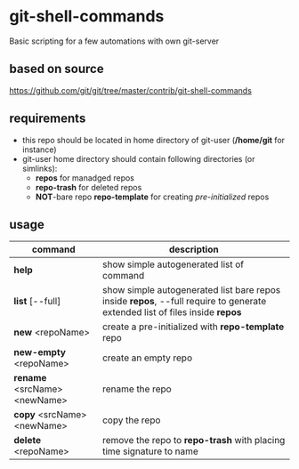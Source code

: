# git-shell-commands
Basic scripting for a few automations with own git-server

## based on source 
https://github.com/git/git/tree/master/contrib/git-shell-commands

## requirements
  - this repo should be located in home directory of git-user (**/home/git** for instance)
  - git-user home directory should contain following directories (or simlinks):
    - **repos** for manadged repos
    - **repo-trash** for deleted repos
    - **NOT**-bare repo **repo-template** for creating *pre-initialized* repos
   
## usage
command | description
---|---
**help** | show simple autogenerated list of command
**list** [--full] | show simple autogenerated list bare repos inside **repos**, --full require to generate extended list of files inside **repos**
**new** \<repoName> | create a pre-initialized with **repo-template** repo
**new-empty** \<repoName> | create an empty repo
**rename** \<srcName> \<newName> | rename the repo
**copy** \<srcName> \<newName> | copy the repo
**delete** \<repoName> | remove the repo to **repo-trash** with placing time signature to name
